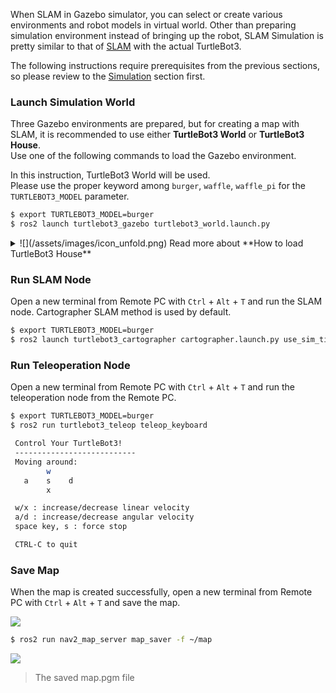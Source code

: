 
When SLAM in Gazebo simulator, you can select or create various environments and robot models in virtual world. Other than preparing simulation environment instead of bringing up the robot, SLAM Simulation is pretty similar to that of [SLAM][slam] with the actual TurtleBot3.  

The following instructions require prerequisites from the previous sections, so please review to the [Simulation][simulation] section first.

### Launch Simulation World  
Three Gazebo environments are prepared, but for creating a map with SLAM, it is recommended to use either **TurtleBot3 World** or **TurtleBot3 House**.  
Use one of the following commands to load the Gazebo environment.  

In this instruction, TurtleBot3 World will be used.  
Please use the proper keyword among `burger`, `waffle`, `waffle_pi` for the `TURTLEBOT3_MODEL` parameter.  

```bash
$ export TURTLEBOT3_MODEL=burger
$ ros2 launch turtlebot3_gazebo turtlebot3_world.launch.py
```

<details>
<summary>
![](/assets/images/icon_unfold.png) Read more about **How to load TurtleBot3 House**
</summary>
```bash
$ export TURTLEBOT3_MODEL=burger
$ ros2 launch turtlebot3_gazebo turtlebot3_house.launch.py
```
</details>

### Run SLAM Node  
Open a new terminal from Remote PC with `Ctrl` + `Alt` + `T` and run the SLAM node. Cartographer SLAM method is used by default. 

```bash
$ export TURTLEBOT3_MODEL=burger
$ ros2 launch turtlebot3_cartographer cartographer.launch.py use_sim_time:=True
```

### Run Teleoperation Node  
Open a new terminal from Remote PC with `Ctrl` + `Alt` + `T` and run the teleoperation node from the Remote PC.

```bash
$ export TURTLEBOT3_MODEL=burger
$ ros2 run turtlebot3_teleop teleop_keyboard

 Control Your TurtleBot3!
 ---------------------------
 Moving around:
        w
   a    s    d
        x

 w/x : increase/decrease linear velocity
 a/d : increase/decrease angular velocity
 space key, s : force stop

 CTRL-C to quit
```

### Save Map
When the map is created successfully, open a new terminal from Remote PC with `Ctrl` + `Alt` + `T` and save the map.

![](/assets/images/platform/turtlebot3/simulation/virtual_slam.png)

```bash
$ ros2 run nav2_map_server map_saver -f ~/map
```

![](/assets/images/platform/turtlebot3/simulation/map.png)

> The saved map.pgm file

[slam]: /docs/en/platform/turtlebot3/slam/#slam
[simulation]: /docs/en/platform/turtlebot3/simulation/
